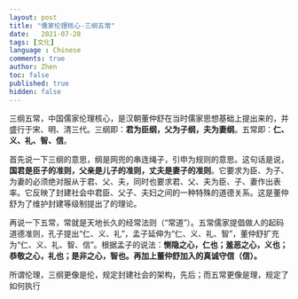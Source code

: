 ```yaml
---
layout: post
title: "儒家伦理核心-三纲五常"
date:   2021-07-28
tags: [文化]
language : Chinese
comments: true
author: Zhen
toc: false
published: true
hidden: false
---
```

三纲五常，中国儒家伦理核心，是汉朝董仲舒在当时儒家思想基础上提出来的，并盛行于宋、明、清三代。三纲即：**君为臣纲，父为子纲，夫为妻纲**。五常即：**仁、义、礼、智、信**。

首先说一下三纲的意思，纲是网兜的串连绳子，引申为规则的意思。这句话是说，**国君是臣子的准则，父亲是儿子的准则，丈夫是妻子的准则**。它要求为臣、为子、为妻的必须绝对服从于君、父、夫，同时也要求君、父、夫为臣、子、妻作出表率。它反映了封建社会中君臣、父子、夫妇之间的一种特殊的道德关系。这是董仲舒为了维护封建等级制提出了的理论。

再说一下五常，常就是天地长久的经常法则（“常道”）。五常儒家提倡做人的起码道德准则，孔子提出“仁、义、礼”，孟子延伸为“仁、义、礼、智”，董仲舒扩充为“仁、义、礼、智、信”。根据孟子的说法：**恻隐之心，仁也；羞恶之心，义也；恭敬之心，礼也；是非之心，智也。再加上董仲舒加入的真诚守信（信）。**

所谓伦理，三纲更像是伦，规定封建社会的架构，先后；而五常更像是理，规定了如何执行

<!--stackedit_data:
eyJoaXN0b3J5IjpbLTE0NzAwNDEwMiwxNjkwOTAwNTc5LDE2Nz
Q2MTA3Niw1NDM5Njc0OTMsNTkxOTY1MDMsLTEyNjkyODE5OTcs
ODczMTc3MjE0XX0=
-->